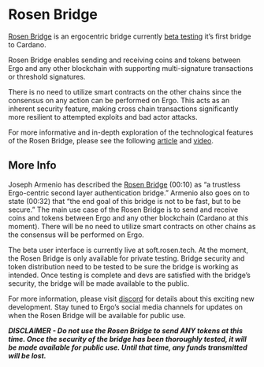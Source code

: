 # Rosen Bridge

[Rosen Bridge](https://github.com/orgs/rosen-bridge/) is an ergocentric bridge currently [beta testing](https://soft.rosen.tech) it’s first bridge to Cardano. 

Rosen Bridge enables sending and receiving coins and tokens between Ergo and any other blockchain with supporting multi-signature transactions or threshold signatures.

There is no need to utilize smart contracts on the other chains since the consensus on any action can be performed on Ergo. This acts as an inherent security feature, making cross chain transactions significantly more resilient to attempted exploits and bad actor attacks.

For more informative and in-depth exploration of the technological features of the Rosen Bridge, please see the following [article](https://ergoplatform.org/en/news/Ergo-Launches-Rosen-Bridge-to-Cardano/) and [video](https://www.youtube.com/watch?v=Xsiy-yPJQ6w&ab_channel=ErgoPlatform).





## More Info

Joseph Armenio has described the [Rosen Bridge](https://www.youtube.com/watch?v=Xsiy-yPJQ6w&ab_channel=ErgoPlatform) (00:10) as “a trustless Ergo-centric second layer authentication bridge.” Armenio also goes on to state (00:32) that “the end goal of this bridge is not to be fast, but to be secure.” The main use case of the Rosen Bridge is to send and receive coins and tokens between Ergo and any other blockchain (Cardano at this moment). There will be no need to utilize smart contracts on other chains as the consensus will be performed on Ergo. 

The beta user interface is currently live at soft.rosen.tech. At the moment, the Rosen Bridge is only available for private testing. Bridge security and token distribution need to be tested to be sure the bridge is working as intended. Once testing is complete and devs are satisfied with the bridge’s security, the bridge will be made available to the public. 

For more information, please visit [discord](https://discord.com/channels/668903786361651200/669989266478202917/1039913375926329414) for details about this exciting new development. Stay tuned to Ergo’s social media channels for updates on when the Rosen Bridge will be available for public use.

**_DISCLAIMER - Do not use the Rosen Bridge to send ANY tokens at this time. Once the security of the bridge has been thoroughly tested, it will be made available for public use. Until that time, any funds transmitted will be lost._**
